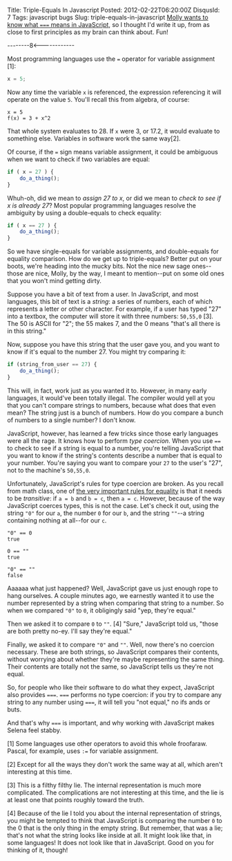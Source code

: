 Title: Triple-Equals In Javascript
Posted: 2012-02-22T06:20:00Z
DisqusId: 7
Tags:
    javascript
    bugs
Slug: triple-equals-in-javascript
[Molly wants to know what `===` means in JavaScript](https://twitter.com/#!/mollyn/status/172187789637586945), so I thought I'd write it up, from as close to first principles as my brain can think about. Fun!

--------8<------------

Most programming languages use the `=` operator for variable assignment [1]:

```  JavaScript
x = 5;
```

Now any time the variable `x` is referenced, the expression referencing it will operate on the value `5`. You'll recall this from algebra, of course:

```
x = 5
f(x) = 3 + x^2
```

That whole system evaluates to 28. If `x` were 3, or 17.2, it would evaluate to something else. Variables in software work the same way[2].

Of course, if the `=` sign means variable assignment, it could be ambiguous when we want to check if two variables are equal:

``` JavaScript
if ( x = 27 ) {
    do_a_thing();
}
```

Whuh-oh, did we mean to _assign 27 to x_, or did we mean to _check to see if x is already 27_? Most popular programming languages resolve the ambiguity by using a double-equals to check equality:

``` JavaScript
if ( x == 27 ) {
    do_a_thing();
}
```

So we have single-equals for variable assignments, and double-equals for equality comparison. How do we get up to triple-equals? Better put on your boots, we're heading into the mucky bits. Not the nice new sage ones--those are nice, Molly, by the way, I meant to mention--put on some old ones that you won't mind getting dirty.

Suppose you have a bit of text from a user. In JavaScript, and most languages, this bit of text is a _string_: a series of numbers, each of which represents a letter or other character. For example, if a user has typed "27" into a textbox, the computer will store it with three numbers: `50,55,0` [3]. The 50 is ASCII for "2"; the 55 makes 7, and the 0 means "that's all there is in this string."

Now, suppose you have this string that the user gave you, and you want to know if it's equal to the number 27. You might try comparing it:

``` JavaScript
if (string_from_user == 27) {
    do_a_thing();
}
```

This will, in fact, work just as you wanted it to. However, in many early languages, it would've been totally illegal. The compiler would yell at you that you can't compare strings to numbers, because what does that even mean? The string just is a bunch of numbers. How do you compare a bunch of numbers to a single number? I don't know.

JavaScript, however, has learned a few tricks since those early languages were all the rage. It knows how to perform _type coercion_. When you use `==` to check to see if a string is equal to a number, you're telling JavaScript that you want to know if the string's contents describe a number that is equal to your number. You're saying you want to compare your `27` to the user's "27", not to the machine's `50,55,0`.

Unfortunately, JavaScript's rules for type coercion are broken. As you recall from math class, one of [the very important rules for equality](http://en.wikipedia.org/wiki/Equivalence_relation) is that it needs to be _transitive_: if `a = b` and `b = c`, then `a = c`. However, because of the way JavaScript coerces types, this is not the case. Let's check it out, using the string `"0"` for our `a`, the number `0` for our `b`, and the string `""`--a string containing nothing at all--for our `c`.

```
"0" == 0
true

0 == ""
true

"0" == ""
false
```

Aaaaaa what just happened? Well, JavaScript gave us just enough rope to hang ourselves. A couple minutes ago, we earnestly wanted it to use the number represented by a string when comparing that string to a number. So when we compared `"0"` to `0`, it obligingly said "yep, they're equal."

Then we asked it to compare `0` to `""`. [4] "Sure," JavaScript told us, "those are both pretty no-ey. I'll say they're equal."

Finally, we asked it to compare `"0"` and `""`. Well, now there's no coercion necessary. These are both strings, so JavaScript compares their contents, without worrying about whether they're maybe representing the same thing. Their contents are totally not the same, so JavaScript tells us they're not equal.

So, for people who like their software to do what they expect, JavaScript also provides `===`. `===` performs no type coercion: if you try to compare any string to any number using `===`, it will tell you "not equal," no ifs ands or buts.

And that's why `===` is important, and why working with JavaScript makes Selena feel stabby.

[1] Some languages use other operators to avoid this whole froofaraw. Pascal, for example, uses `:=` for variable assignment.

[2] Except for all the ways they don't work the same way at all, which aren't interesting at this time.

[3] This is a filthy filthy lie. The internal representation is much more complicated. The complications are not interesting at this time, and the lie is at least one that points roughly toward the truth.

[4] Because of the lie I told you about the internal representation of strings, you might be tempted to think that JavaScript is comparing the number `0` to the 0 that is the only thing in the empty string. But remember, that was a lie; that's not what the string looks like inside at all. It might look like that, in some languages! It does not look like that in JavaScript. Good on you for thinking of it, though!
